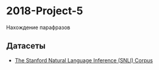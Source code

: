 # 2018-Project-5
Нахождение парафразов

## Датасеты

* [The Stanford Natural Language Inference (SNLI) Corpus](https://nlp.stanford.edu/projects/snli/)
